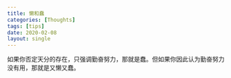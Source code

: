 ```yaml
---
title: 懒和蠢
categories: [Thoughts]
tags: [tips]
date: 2020-02-08
layout: single
---
```


如果你否定天分的存在，只强调勤奋努力，那就是蠢。但如果你因此认为勤奋努力没有用，那就是又懒又蠢。
